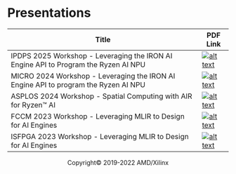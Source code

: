 # Presentations

<table>
  <thead>
    <tr>
      <th>Title</th>
      <th>PDF Link</th>
    </tr>
  </thead>
  <tbody>
    <tr>
      <td style="vertical-align: middle;">IPDPS 2025 Workshop - Leveraging the IRON AI Engine API to Program the Ryzen AI NPU</td>
      <td style="vertical-align: middle;"><a href="https://www.amd.com/content/dam/amd/en/documents/products/processors/ryzen/ai/iron-for-ryzen-ai-tutorial-ipdps-2025.pdf"><img src="https://xilinx.github.io/xup_aie_training/images/pdf.png" alt="alt text" /></a></td>
    </tr>
    <tr>
      <td style="vertical-align: middle;">MICRO 2024 Workshop - Leveraging the IRON AI Engine API to program the Ryzen AI NPU</td>
      <td style="vertical-align: middle;"><a href="https://www.amd.com/content/dam/amd/en/documents/products/processors/ryzen/ai/iron-for-ryzen-ai-tutorial-micro-2024.pdf"><img src="https://xilinx.github.io/xup_aie_training/images/pdf.png" alt="alt text" /></a></td>
    </tr>
    <tr>
      <td style="vertical-align: middle;">ASPLOS 2024 Workshop - Spatial Computing with AIR for Ryzen™ AI</td>
      <td style="vertical-align: middle;"><a href="https://www.amd.com/content/dam/amd/en/documents/products/processors/ryzen/ai/air-for-ryzen-ai-tutorial-asplos-2024.pdf"><img src="https://xilinx.github.io/xup_aie_training/images/pdf.png" alt="alt text" /></a></td>
    </tr>
    <tr>
      <td style="vertical-align: middle;">FCCM 2023 Workshop - Leveraging MLIR to Design for AI Engines</td>
      <td style="vertical-align: middle;"><a href="https://www.amd.com/content/dam/amd/en/documents/products/processors/ryzen/ai/leveraging-mlir-to-design-for-aie-fccm-2023.pdf"><img src="https://xilinx.github.io/xup_aie_training/images/pdf.png" alt="alt text" /></a></td>
    </tr>
    <tr>
      <td style="vertical-align: middle;">ISFPGA 2023 Workshop - Leveraging MLIR to Design for AI Engines</td>
      <td style="vertical-align: middle;"><a href="https://www.amd.com/content/dam/amd/en/documents/products/processors/ryzen/ai/leveraging-mlir-to-design-for-aie-fpga-2023.pdf"><img src="https://xilinx.github.io/xup_aie_training/images/pdf.png" alt="alt text" /></a></td>
    </tr>
  </tbody>
</table>


<p align="center">Copyright&copy; 2019-2022 AMD/Xilinx</p>
